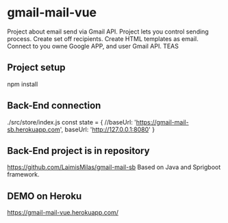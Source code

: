 # gmail-mail-vue

Project about email send via Gmail API. Project lets you control sending process. Create set off recipients. Create HTML templates as email. Connect to you owne Google APP, and user Gmail API. TEAS

## Project setup
npm install 

## Back-End connection
./src/store/index.js 
const state = {
    //baseUrl: 'https://gmail-mail-sb.herokuapp.com',
    baseUrl: 'http://127.0.0.1:8080'
}

## Back-End project is in repository 
https://github.com/LaimisMilas/gmail-mail-sb
Based on Java and Sprigboot framework.

## DEMO on Heroku
https://gmail-mail-vue.herokuapp.com/
